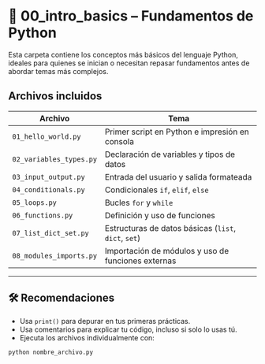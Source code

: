 # 📘 00_intro_basics – Fundamentos de Python

Esta carpeta contiene los conceptos más básicos del lenguaje Python, ideales para quienes se inician o necesitan repasar fundamentos antes de abordar temas más complejos.

## Archivos incluidos

| Archivo | Tema |
|--------|------|
| `01_hello_world.py` | Primer script en Python e impresión en consola |
| `02_variables_types.py` | Declaración de variables y tipos de datos |
| `03_input_output.py` | Entrada del usuario y salida formateada |
| `04_conditionals.py` | Condicionales `if`, `elif`, `else` |
| `05_loops.py` | Bucles `for` y `while` |
| `06_functions.py` | Definición y uso de funciones |
| `07_list_dict_set.py` | Estructuras de datos básicas (`list`, `dict`, `set`) |
| `08_modules_imports.py` | Importación de módulos y uso de funciones externas |

---

## 🛠️ Recomendaciones

- Usa `print()` para depurar en tus primeras prácticas.
- Usa comentarios para explicar tu código, incluso si solo lo usas tú.
- Ejecuta los archivos individualmente con:

```bash
python nombre_archivo.py
```